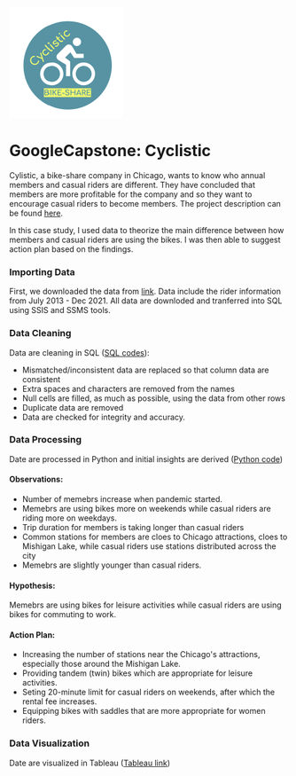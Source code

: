 ![alt text](Logo.png)

# GoogleCapstone: Cyclistic
Cylistic, a bike-share company in Chicago, wants to know who annual members and casual riders are different. They have concluded that members are more profitable for the company and so they want to encourage casual riders to become members. The project description can be found [here](Description.pdf). 

In this case study, I used data to theorize the main difference between how members and casual riders are using the bikes. I was then able to suggest action plan based on the findings. 

### Importing Data
First, we downloaded the data from [link](https://divvy-tripdata.s3.amazonaws.com/index.html). Data include the rider information from July 2013 - Dec 2021. All data are downloded and tranferred into SQL using SSIS and SSMS tools. 

### Data Cleaning
Data are cleaning in SQL ([SQL codes](SQL/SQLQuery.sql)):
  * Mismatched/inconsistent data are replaced so that column data are consistent 
  * Extra spaces and characters are removed from the names
  * Null cells are filled, as much as possible, using the data from other rows
  * Duplicate data are removed
  * Data are checked for integrity and accuracy.

### Data Processing 
Date are processed in Python and initial insights are derived ([Python code](Python/Bike_Sharing.ipynb))

#### Observations:
  * Number of memebrs increase when pandemic started.
  * Memebrs are using bikes more on weekends while casual riders are riding more on weekdays.
  * Trip duration for members is taking longer than casual riders 
  * Common stations for members are cloes to Chicago attractions, cloes to Mishigan Lake, while casual riders use stations distributed across the city
  * Memebrs are slightly younger than casual riders.

#### Hypothesis:
Memebrs are using bikes for leisure activities while casual riders are using bikes for commuting to work.

#### Action Plan:
  * Increasing the number of stations near the Chicago's attractions, especially those around the Mishigan Lake.
  * Providing tandem (twin) bikes which are appropriate for leisure activities. 
  * Seting 20-minute limit for casual riders on weekends, after which the rental fee increases.
  * Equipping bikes with saddles that are more appropriate for women riders.  

### Data Visualization
Date are visualized in Tableau ([Tableau link](https://public.tableau.com/app/profile/hamed7970/viz/GoogleCapstone_16422249161910/Dashboard1))
